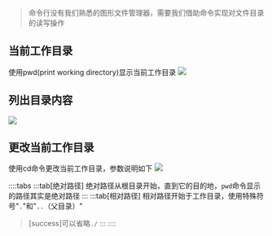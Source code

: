>命令行没有我们熟悉的图形文件管理器，需要我们借助命令实现对文件目录的读写操作

## 当前工作目录
使用pwd(print working directory)显示当前工作目录
![](/images/linux/5.png)
## 列出目录内容
![](/images/linux/6.png)
## 更改当前工作目录
使用cd命令更改当前工作目录，参数说明如下
![](/images/linux/7.png)


::::tabs
:::tab[绝对路径]
绝对路径从根目录开始，直到它的目的地，`pwd`命令显示的路径其实是绝对路径
:::
:::tab[相对路径]
相对路径开始于工作目录，使用特殊符号"`.`"和"`..`（父目录）"
>[success]可以省略`./`
:::
::::


